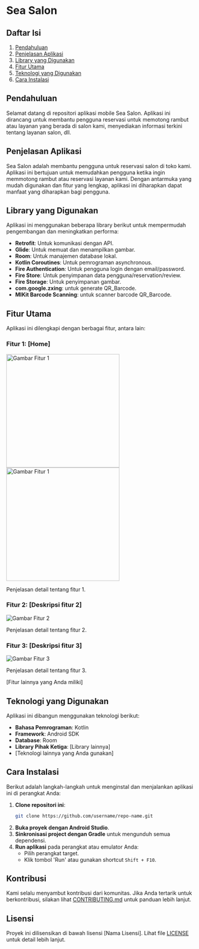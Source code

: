 # Sea Salon

## Daftar Isi

1. [Pendahuluan](#pendahuluan)
2. [Penjelasan Aplikasi](#penjelasan-aplikasi)
3. [Library yang Digunakan](#library-yang-digunakan)
4. [Fitur Utama](#fitur-utama)
5. [Teknologi yang Digunakan](#teknologi-yang-digunakan)
6. [Cara Instalasi](#cara-instalasi)

## Pendahuluan

Selamat datang di repositori aplikasi mobile Sea Salon. Aplikasi ini dirancang untuk membantu pengguna reservasi untuk memotong rambut atau layanan yang berada di salon kami, menyediakan informasi terkini tentang layanan salon, dll.

## Penjelasan Aplikasi

Sea Salon adalah membantu pengguna untuk reservasi salon di toko kami. Aplikasi ini bertujuan untuk memudahkan pengguna ketika ingin memmotong rambut atau reservasi layanan kami. Dengan antarmuka yang mudah digunakan dan fitur yang lengkap, aplikasi ini diharapkan dapat manfaat yang diharapkan bagi pengguna.

## Library yang Digunakan

Aplikasi ini menggunakan beberapa library berikut untuk mempermudah pengembangan dan meningkatkan performa:

- **Retrofit**: Untuk komunikasi dengan API.
- **Glide**: Untuk memuat dan menampilkan gambar.
- **Room**: Untuk manajemen database lokal.
- **Kotlin Coroutines**: Untuk pemrograman asynchronous.
- **Fire Authentication**: Untuk pengguna login dengan email/password.
- **Fire Store**: Untuk penyimpanan data pengguna/reservation/review.
- **Fire Storage**: Untuk penyimpanan gambar.
- **com.google.zxing**: untuk generate QR_Barcode.
- **MlKit Barcode Scanning**: untuk scanner barcode QR_Barcode.
  
## Fitur Utama

Aplikasi ini dilengkapi dengan berbagai fitur, antara lain:

### Fitur 1: [Home]

<img src="https://github.com/DewaTriWijaya/SEA_SALON/assets/73357308/25bb4e4a-d70c-4097-b01b-8bda26c18eb3" alt="Gambar Fitur 1" width="300">
<img src="https://github.com/DewaTriWijaya/SEA_SALON/assets/73357308/8cd38e44-db7e-4cf1-bc9a-695ab25a33c5" alt="Gambar Fitur 1" width="300">

Penjelasan detail tentang fitur 1.

### Fitur 2: [Deskripsi fitur 2]

![Gambar Fitur 2](path/to/image2.png)

Penjelasan detail tentang fitur 2.

### Fitur 3: [Deskripsi fitur 3]

![Gambar Fitur 3](path/to/image3.png)

Penjelasan detail tentang fitur 3.

[Fitur lainnya yang Anda miliki]

## Teknologi yang Digunakan

Aplikasi ini dibangun menggunakan teknologi berikut:

- **Bahasa Pemrograman**: Kotlin
- **Framework**: Android SDK
- **Database**: Room
- **Library Pihak Ketiga**: [Library lainnya]
- [Teknologi lainnya yang Anda gunakan]

## Cara Instalasi

Berikut adalah langkah-langkah untuk menginstal dan menjalankan aplikasi ini di perangkat Anda:

1. **Clone repositori ini**:
    ```sh
    git clone https://github.com/username/repo-name.git
    ```
2. **Buka proyek dengan Android Studio**.
3. **Sinkronisasi project dengan Gradle** untuk mengunduh semua dependensi.
4. **Run aplikasi** pada perangkat atau emulator Anda:
    - Pilih perangkat target.
    - Klik tombol 'Run' atau gunakan shortcut `Shift + F10`.

## Kontribusi

Kami selalu menyambut kontribusi dari komunitas. Jika Anda tertarik untuk berkontribusi, silakan lihat [CONTRIBUTING.md](CONTRIBUTING.md) untuk panduan lebih lanjut.

## Lisensi

Proyek ini dilisensikan di bawah lisensi [Nama Lisensi]. Lihat file [LICENSE](LICENSE) untuk detail lebih lanjut.
